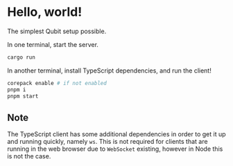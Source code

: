 # Hello, world!

The simplest Qubit setup possible.

In one terminal, start the server.

```sh
cargo run
```

In another terminal, install TypeScript dependencies, and run the client!

```sh
corepack enable # if not enabled
pnpm i
pnpm start
```

## Note

The TypeScript client has some additional dependencies in order to get it up and running quickly,
namely `ws`. This is not required for clients that are running in the web browser due to
`WebSocket` existing, however in Node this is not the case.
